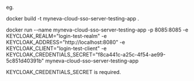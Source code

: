 eg.

docker build -t myneva-cloud-sso-server-testing-app .

docker run --name myneva-cloud-sso-server-testing-app 
    -p 8085:8085 
    -e KEYCLOAK_REALM="login-test-realm"
    -e KEYCLOAK_ADDRESS="http://localhost:8080"
    -e KEYCLOAK_CLIENT="login-test-client"
    -e KEYCLOAK_CREDENTIALS_SECRET="f8ca441c-a25c-4f54-ae99-5c851d40391b"
    myneva-cloud-sso-server-testing-app

KEYCLOAK_CREDENTIALS_SECRET is required.
